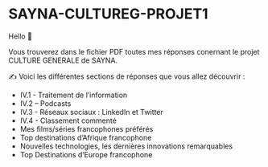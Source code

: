 # SAYNA-CULTUREG-PROJET1

Hello 🙂

Vous trouverez dans le fichier PDF toutes mes réponses conernant le projet CULTURE GENERALE de SAYNA.

✍️ Voici les différentes sections de réponses que vous allez découvrir :
- IV.1 - Traitement de l’information
- IV.2 – Podcasts
- IV.3 - Réseaux sociaux : LinkedIn et Twitter
- IV.4 - Classement commenté
- Mes films/séries francophones préférés 
- Top destinations d’Afrique francophone
- Nouvelles technologies, les dernières innovations remarquables
- Top Destinations d’Europe francophone 
